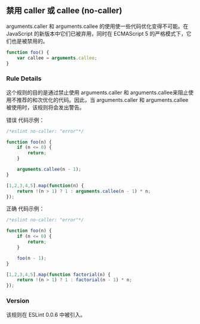 ## 禁用 caller 或 callee (no-caller)

arguments.caller 和 arguments.callee 的使用使一些代码优化变得不可能。在 JavaScript 的新版本中它们已被弃用，同时在 ECMAScript 5 的严格模式下，它们也是被禁用的。

```js
function foo() {
    var callee = arguments.callee;
}
```

### Rule Details
这个规则的目的是通过禁止使用 arguments.caller 和 arguments.callee来阻止使用不推荐的和次优化的代码。因此，当 arguments.caller 和 arguments.callee 被使用时，该规则将会发出警告。

错误 代码示例：
```js
/*eslint no-caller: "error"*/

function foo(n) {
    if (n <= 0) {
        return;
    }

    arguments.callee(n - 1);
}

[1,2,3,4,5].map(function(n) {
    return !(n > 1) ? 1 : arguments.callee(n - 1) * n;
});
```

正确 代码示例：
```js
/*eslint no-caller: "error"*/

function foo(n) {
    if (n <= 0) {
        return;
    }

    foo(n - 1);
}

[1,2,3,4,5].map(function factorial(n) {
    return !(n > 1) ? 1 : factorial(n - 1) * n;
});
```

### Version
该规则在 ESLint 0.0.6 中被引入。

